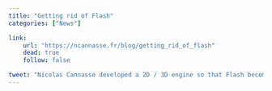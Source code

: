 ```yaml
---
title: "Getting rid of Flash"
categories: ["News"]

link:
    url: "https://ncannasse.fr/blog/getting_rid_of_flash"
    dead: true
    follow: false

tweet: "Nicolas Cannasse developed a 2D / 3D engine so that Flash becomes just a release platform."
---
```

